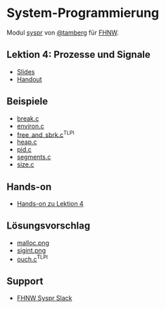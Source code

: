 # System-Programmierung
Modul [syspr]( https://www.fhnw.ch/de/studium/module/6008081) von [@tamberg](https://twitter.com/tamberg) für [FHNW](https://www.fhnw.ch/).

## Lektion 4: Prozesse und Signale
- [Slides](http://www.tamberg.org/fhnw/2018/Syspr04ProzesseUndSignale.pdf)
- [Handout](http://www.tamberg.org/fhnw/2018/Syspr04ProzesseUndSignaleHandout.pdf)

## Beispiele
- [break.c](break.c)
- [environ.c](environ.c)
- [free_and_sbrk.c](http://man7.org/tlpi/code/online/dist/memalloc/free_and_sbrk.c.html)<sup>TLPI</sup>
- [heap.c](heap.c)
- [pid.c](pid.c)
- [segments.c](segments.c)
- [size.c](size.c)

## Hands-on
- [Hands-on zu Lektion 4](../../../../fhnw-syspr-work-04/blob/master/README.md)

## Lösungsvorschlag
- [malloc.png](malloc.png)
- [sigint.png](sigint.png)
- [ouch.c](http://man7.org/tlpi/code/online/dist/signals/ouch.c.html)<sup>TLPI</sup>

## Support
- [FHNW Syspr Slack](https://fhnw-syspr.slack.com/)
